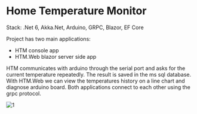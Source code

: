 # Home Temperature Monitor

Stack: .Net 6, Akka.Net, Arduino, GRPC, Blazor, EF Core

Project has two main applications: 
- HTM console app
- HTM.Web blazor server side app

HTM communicates with arduino through the serial port and asks for the current temperature repeatedly. The result is saved in the ms sql database.
With HTM.Web we can view the temperatures history on a line chart and diagnose arduino board.
Both applications connect to each other using the grpc protocol.


![1](https://user-images.githubusercontent.com/42341432/163802425-bb19bd28-7f94-4be8-b51a-8169f14e7620.png)
